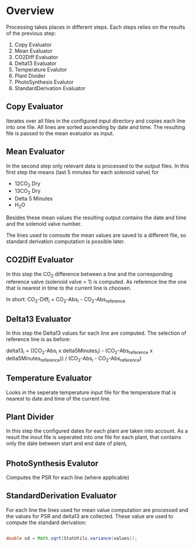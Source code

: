 # Overview #

Processing takes places in different steps. Each steps relies on the results of the previous step:

  1. Copy Evaluator
  1. Mean Evaluator
  1. CO2Diff Evaluator
  1. Delta13 Evaluator
  1. Temperature Evalutor
  1. Plant Divider
  1. PhotoSynthesis Evalutor
  1. StandardDerivation Evaluator

## Copy Evaluator ##

Iterates over all files in the configured input directory and copies each line into one file. All lines are sorted ascending by date and time. The resulting file is passed to the mean evaluator as input.

## Mean Evaluator ##

In the second step only relevant data is processed to the output files. In this first step the means (last 5 minutes for each solenoid valve) for
  * 12CO<sub>2</sub> Dry
  * 13CO<sub>2</sub> Dry
  * Delta 5 Minutes
  * H<sub>2</sub>O

Besides these mean values the resulting output contains the date and time and the solenoid valve number.

The lines used to comoute the mean values are saved to a different file, so standard derivation computation is possible later.

## CO2Diff Evaluator ##

In this step the CO<sub>2</sub> difference between a line and the corresponding reference valve (solenoid valve = 1) is computed. As reference line the one that is nearest in time to the current line is choosen.

In short:
CO<sub>2</sub>-Diff<sub>i</sub> = CO<sub>2</sub>-Abs<sub>i</sub> - CO<sub>2</sub>-Abs<sub>reference</sub>


## Delta13 Evaluator ##

In this step the Delta13 values for each line are computed. The selection of reference line is as before:

delta13<sub>i</sub> = ((CO<sub>2</sub>-Abs<sub>i</sub> x delta5Minutes<sub>i</sub>) - (CO<sub>2</sub>-Abs<sub>reference</sub> x delta5Minutes<sub>reference</sub>)) / (CO<sub>2</sub>-Abs<sub>i</sub> - CO<sub>2</sub>-Abs<sub>reference</sub>)


## Temperature Evaluator ##

Looks in the seperate temperature input file for the temperature that is nearest to date and time of the current line.

## Plant Divider ##

In this step the configured dates for each plant are taken into account. As a result the inout file is seperated into one file for each plant, that contains only the date between start and end date of plant<sub>i</sub>

## PhotoSynthesis Evalutor ##

Computes the PSR for each line (where applicable)

## StandardDerivation Evaluator ##

For each line the lines used for mean value computation are processed and the values for PSR and delta13 are collected. These value are used to compute the standard derivation:

```java

double sd = Math.sqrt(StatUtils.variance(values));
```